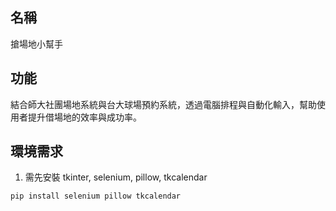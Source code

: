 ## **名稱**

搶場地小幫手

## **功能**

結合師大社團場地系統與台大球場預約系統，透過電腦排程與自動化輸入，幫助使用者提升借場地的效率與成功率。

## **環境需求**

1. 需先安裝 tkinter, selenium, pillow, tkcalendar
```
pip install selenium pillow tkcalendar
```
